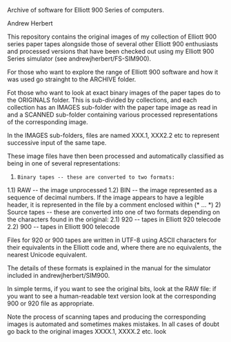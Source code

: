 Archive of software for Elliott 900 Series of computers.

Andrew Herbert

This repository contains the original images of my collection of Elliott 900 series paper tapes alongside those of several 
other Elliott 900 enthusiasts and processed versions that have been checked out using my Elliott 900 Series simulator 
(see andrewjherbert/FS-SIM900).

For those who want to explore the range of Elliott 900 software and how it was used go strainght to the ARCHIVE folder.

Fot those who want to look at exact binary images of the paper tapes do to the ORIGINALS folder.  This is sub-divided by 
collections, and each collection has an IMAGES sub-folder with the paper tape image as read in and a SCANNED sub-folder 
containing various processed representations of the corresponding image.

In the IMAGES sub-folders, files are named XXX.1,  XXX2.2 etc to represent successive input of the same tape.

These image files have then been processed and automatically classified as being in one of several representations:

1)     Binary tapes -- these are converted to two formats:
1.1)   RAW -- the image unprocessed
1.2)   BIN -- the image represented as a sequence of decimal numbers.  If the image appears to have a legible header,
       it is represented in the file by a comment enclosed within (* ... *)
2)     Source tapes -- these are converted into one of two formats depending on the characters found in the original:
2.1)   920 -- tapes in Elliott 920 telecode
2.2)   900 -- tapes in Elliott 900 telecode

Files for 920 or 900 tapes are written in UTF-8 using ASCII characters for their equivalents in the Elliott code and,
where there are no equivalents, the nearest Unicode equivalent.

The details of these formats is explained in the manual for the simulator included in andrewjherbert/SIM900.

In simple terms, if you want to see the original bits, look at the RAW file: if you want to see a human-readable text
version look at the corresponding 900 or 920 file as appropriate.

Note the process of scanning tapes and producing the corresponding images is automated and sometimes makes mistakes.  In
all cases of doubt go back to the original images  XXXX.1, XXXX.2 etc.
look 
       
